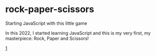 # rock-paper-scissors
Starting JavaScript with this little game

In this 2022, I started learning JavaScript and this is my very first, my masterpiece: Rock, Paper and Scissors!

<a href="rock-paper-scissors/index.html">1</a>
